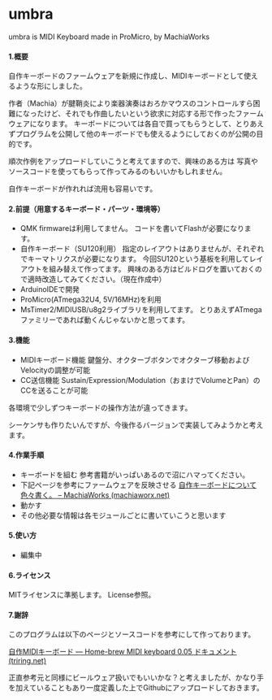 # umbra
umbra is MIDI Keyboard made in ProMicro,
by MachiaWorks

#### 1.概要

自作キーボードのファームウェアを新規に作成し、MIDIキーボードとして使えるような形にしました。

作者（Machia）が腱鞘炎により楽器演奏はおろかマウスのコントロールすら困難になったけど、それでも作曲したいという欲求に対応する形で作ったファームウェアになります。
キーボードについては各自で買ってもらうとして、とりあえずプログラムを公開して他のキーボードでも使えるようにしておくのが公開の目的です。

順次作例をアップロードしていこうと考えてますので、興味のある方は
写真やソースコードを使ってもらって作ってみるのもいいかもしれません。

自作キーボードが作れれば流用も容易いです。

#### 2.前提（用意するキーボード・パーツ・環境等）

* QMK firmwareは利用してません。
  コードを書いてFlashが必要になります。
* 自作キーボード（SU120利用）
  指定のレイアウトはありませんが、それぞれでキーマトリクスが必要になります。
  今回SU120という基板を利用してレイアウトを組み替えて作ってます。
  興味のある方はビルドログを置いておくので適時改造してみてください。（現在作成中）
* ArduinoIDEで開発
* ProMicro(ATmega32U4, 5V/16MHz)を利用
* MsTimer2/MIDIUSB/u8g2ライブラリを利用してます。
  とりあえずATmegaファミリーであれば動くんじゃないかと思ってます。

#### 3.機能

* MIDIキーボード機能
  鍵盤分、オクターブボタンでオクターブ移動およびVelocityの調整が可能
* CC送信機能
  Sustain/Expression/Modulation（おまけでVolumeとPan）のCCを送ることが可能

各環境で少しずつキーボードの操作方法が違ってきます。

シーケンサも作りたいんですが、今後作るバージョンで実装してみようかと考えます。

#### 4.作業手順

* キーボードを組む
  参考書籍がいっぱいあるので沼にハマってください。
* 下記ページを参考にファームウェアを反映させる
  [自作キーボードについて色々書く。 – MachiaWorks (machiaworx.net)](https://machiaworx.net/?p=1094)
* 動かす
* その他必要な情報は各モジュールごとに書いていこうと思います

#### 5.使い方

* 編集中

#### 6.ライセンス

MITライセンスに準拠します。
License参照。

#### 7.謝辞

このプログラムは以下のページとソースコードを参考にして作っております。

[自作MIDIキーボード — Home-brew MIDI keyboard 0.05 ドキュメント (triring.net)](http://www.triring.net/gadget/Keyboard/midi_kbd/midi_kbd.html)

正直参考元と同様にビールウェア扱いでもいいかな？と考えましたが、かなり手を加えていることもあり一度定義した上でGithubにアップロードしておきます。
